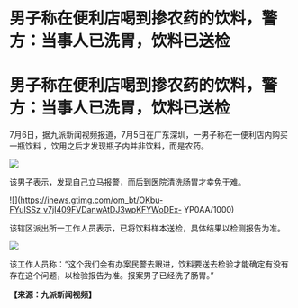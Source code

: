 # 男子称在便利店喝到掺农药的饮料，警方：当事人已洗胃，饮料已送检

# 男子称在便利店喝到掺农药的饮料，警方：当事人已洗胃，饮料已送检

7月6日，据九派新闻视频报道，7月5日在广东深圳，一男子称在一便利店内购买一瓶饮料 ，饮用之后才发现瓶子内并非饮料，而是农药。

![](https://inews.gtimg.com/om_bt/OlvJeL1IM8VsbE0iyHFruILJVlsuV8j3UGC5dsOBHBRbQAA/1000)

该男子表示，发现自己立马报警，而后到医院清洗肠胃才幸免于难。

![](https://inews.gtimg.com/om_bt/OKbu-FYuISSz_v7jI409FVDanwAtDJ3wpKFYWoDEx-
YP0AA/1000)

该辖区派出所一工作人员表示，已将饮料样本送检，具体结果以检测报告为准。

![](https://inews.gtimg.com/om_bt/OzL07t8R9l1akIS6e7wefCownU2_kcqFKY3w_GGZs0MgAAA/1000)

该工作人员称：“这个我们会有办案民警去跟进，饮料要送去检验才能确定有没有存在这个问题，以检验报告为准。报案男子已经洗了肠胃。”

**【来源：九派新闻视频】**

